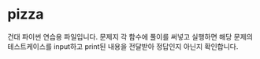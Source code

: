 # pizza
건대 파이썬 연습용 파일입니다.
문제지 각 함수에 풀이를 써넣고 실행하면 해당 문제의 테스트케이스를 input하고 print된 내용을 전달받아 정답인지 아닌지 확인합니다.

